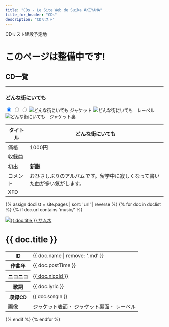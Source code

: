```yaml
---
title: "CDs - Le Site Web de Suika AKIYAMA"
title_for_header: "CDs"
description: "CDリスト"
---
```


CDリスト建設予定地

# このページは整備中です!

<h2 id="おしながき">CD一覧</h2>
<hr>

<h3 id="どんな街にいても">どんな街にいても</h3>

<div>
<div class="song-block">
    <div class="cds-float-left">
        <input type="radio" name="cd10_select" id="cd10_jacket_a" checked>
        <input type="radio" name="cd10_select" id="cd10_jacket_b">
        <input type="radio" name="cd10_select" id="cd10_jacket_c">
        <img src="どんな街にいても/ジャケット_宣伝用.png" alt="どんな街にいても ジャケット" class="cds-first-image cds-images">
        <img src="どんな街にいても/レーベル_透明.png" alt="どんな街にいても　レーベル" class="cds-second-image cds-images">
        <img src="どんな街にいても/ジャケット裏.png" alt="どんな街にいても　ジャケット裏" class="cds-third-image cds-images">
    </div>
    <table class="cds-float-right">
        <thead>
            <tr>
                <th>タイトル</th>
                <th>どんな街にいても</th>
            </tr>
        </thead>
        <tbody>
            <tr>
                <td>価格</td>
                <td>1000円</td>
            </tr>
            <tr>
                <td>収録曲</td>
                <td>
                </td>
            </tr>
            <tr>
                <td>初出</td>
                <td><b>新譜</b></td>
            </tr>
            <tr>
                <td>コメント</td>
                <td>おひさしぶりのアルバムです。留学中に寂しくなって書いた曲が多い気がします。</td>
            </tr>
            <tr>
                <td>XFD</td>
                <td>
                </td>
            </tr>
        </tbody>
    </table>
</div>



</div>

<!-- Auto-List Test -->
<div class="grid">
  
{% assign doclist = site.pages | sort: 'url' | reverse %}
  {% for doc in doclist %}
    {% if doc.url contains 'music/' %}
      <div class="item">
        <a href="{{ doc.url | remove: '.html' }}">
          <img class="float-left" src="{{ doc.image }}" alt="{{ doc.title }} サムネ">
        </a> 
        <h2 class="float-right" style="font-size:26px;">{{ doc.title }}</h2>
        <table class="float-right">
          <tr>
            <th>ID</th>
            <td>{{ doc.name | remove: '.md' }}</td>
          </tr>
          <tr>
            <th>作曲年</th>
            <td>{{ doc.postTime }}</td>
          </tr>
          <tr>
            <th>ニコニコ</th>
            <td><a href="https://www.nicovideo.jp/watch/{{ doc.nicoId }}" target="_blank">{{ doc.nicoId }}</a></td>
          </tr>
          <tr>
            <th>歌詞</th>
            <td>{{ doc.lyric }}</td>
          </tr>
          <tr>
            <th>収録CD</th>
            <td style="font-size:15px;">{{ doc.songIn }}</td>
          </tr>
            <tr>
                <td>画像</td>
                <td>
                    <label for="cd10_jacket_a"><a>ジャケット表面</a></label>・
                    <label for="cd10_jacket_b"><a>ジャケット裏面</a></label>・
                    <label for="cd10_jacket_c"><a>レーベル</a></label>
                </td>
            </tr>
        </table>
      </div>
    {% endif %}
  {% endfor %}

</div>
<!-- Auto-List Test End -->
